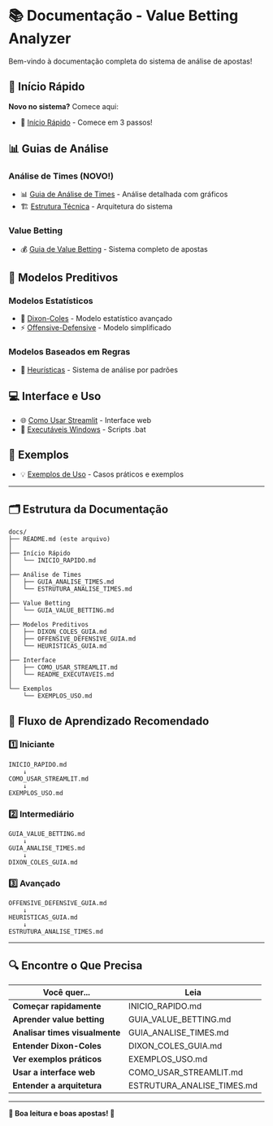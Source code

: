 # 📚 Documentação - Value Betting Analyzer

Bem-vindo à documentação completa do sistema de análise de apostas!

## 🚀 Início Rápido

**Novo no sistema?** Comece aqui:
- 📖 [Início Rápido](INICIO_RAPIDO.md) - Comece em 3 passos!

## 📊 Guias de Análise

### Análise de Times (NOVO!)
- 📊 [Guia de Análise de Times](GUIA_ANALISE_TIMES.md) - Análise detalhada com gráficos
- 🏗️ [Estrutura Técnica](ESTRUTURA_ANALISE_TIMES.md) - Arquitetura do sistema

### Value Betting
- 💰 [Guia de Value Betting](GUIA_VALUE_BETTING.md) - Sistema completo de apostas

## 🤖 Modelos Preditivos

### Modelos Estatísticos
- 🎯 [Dixon-Coles](DIXON_COLES_GUIA.md) - Modelo estatístico avançado
- ⚡ [Offensive-Defensive](OFFENSIVE_DEFENSIVE_GUIA.md) - Modelo simplificado

### Modelos Baseados em Regras
- 🧠 [Heurísticas](HEURISTICAS_GUIA.md) - Sistema de análise por padrões

## 💻 Interface e Uso

- 🌐 [Como Usar Streamlit](COMO_USAR_STREAMLIT.md) - Interface web
- 🔧 [Executáveis Windows](README_EXECUTAVEIS.md) - Scripts .bat

## 📖 Exemplos

- 💡 [Exemplos de Uso](EXEMPLOS_USO.md) - Casos práticos e exemplos

---

## 🗂️ Estrutura da Documentação

```
docs/
├── README.md (este arquivo)
│
├── Início Rápido
│   └── INICIO_RAPIDO.md
│
├── Análise de Times
│   ├── GUIA_ANALISE_TIMES.md
│   └── ESTRUTURA_ANALISE_TIMES.md
│
├── Value Betting
│   └── GUIA_VALUE_BETTING.md
│
├── Modelos Preditivos
│   ├── DIXON_COLES_GUIA.md
│   ├── OFFENSIVE_DEFENSIVE_GUIA.md
│   └── HEURISTICAS_GUIA.md
│
├── Interface
│   ├── COMO_USAR_STREAMLIT.md
│   └── README_EXECUTAVEIS.md
│
└── Exemplos
    └── EXEMPLOS_USO.md
```

## 🎯 Fluxo de Aprendizado Recomendado

### 1️⃣ Iniciante
```
INICIO_RAPIDO.md
    ↓
COMO_USAR_STREAMLIT.md
    ↓
EXEMPLOS_USO.md
```

### 2️⃣ Intermediário
```
GUIA_VALUE_BETTING.md
    ↓
GUIA_ANALISE_TIMES.md
    ↓
DIXON_COLES_GUIA.md
```

### 3️⃣ Avançado
```
OFFENSIVE_DEFENSIVE_GUIA.md
    ↓
HEURISTICAS_GUIA.md
    ↓
ESTRUTURA_ANALISE_TIMES.md
```

---

## 🔍 Encontre o Que Precisa

| Você quer... | Leia |
|-------------|------|
| **Começar rapidamente** | INICIO_RAPIDO.md |
| **Aprender value betting** | GUIA_VALUE_BETTING.md |
| **Analisar times visualmente** | GUIA_ANALISE_TIMES.md |
| **Entender Dixon-Coles** | DIXON_COLES_GUIA.md |
| **Ver exemplos práticos** | EXEMPLOS_USO.md |
| **Usar a interface web** | COMO_USAR_STREAMLIT.md |
| **Entender a arquitetura** | ESTRUTURA_ANALISE_TIMES.md |

---

**💚 Boa leitura e boas apostas! 💚**

